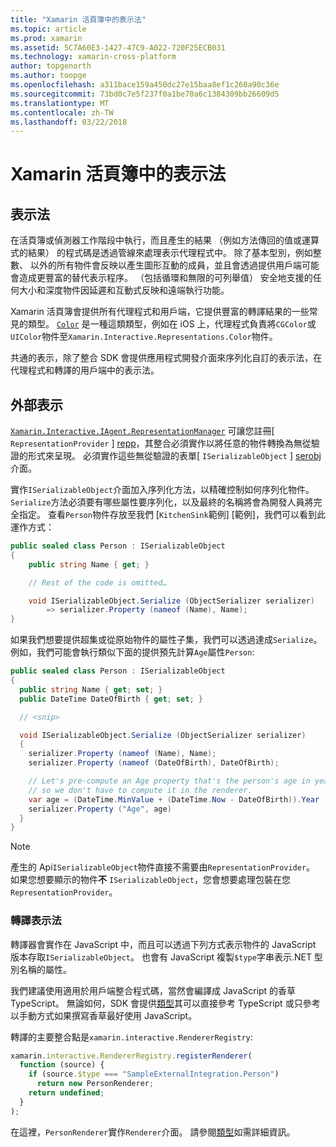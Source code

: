 ```yaml
---
title: "Xamarin 活頁簿中的表示法"
ms.topic: article
ms.prod: xamarin
ms.assetid: 5C7A60E3-1427-47C9-A022-720F25ECB031
ms.technology: xamarin-cross-platform
author: topgenorth
ms.author: toopge
ms.openlocfilehash: a311bace159a450dc27e15baa8ef1c260a90c36e
ms.sourcegitcommit: 73bd0c7e5f237f0a1be70a6c1384309bb26609d5
ms.translationtype: MT
ms.contentlocale: zh-TW
ms.lasthandoff: 03/22/2018
---
```

# <a name="representations-in-xamarin-workbooks"></a>Xamarin 活頁簿中的表示法

## <a name="representations"></a>表示法

在活頁簿或偵測器工作階段中執行，而且產生的結果 （例如方法傳回的值或運算式的結果） 的程式碼是透過管線來處理表示代理程式中。 除了基本型別，例如整數、 以外的所有物件會反映以產生圖形互動的成員，並且會透過提供用戶端可能會造成更豐富的替代表示程序。 （包括循環和無限的可列舉值） 安全地支援的任何大小和深度物件因延遲和互動式反映和遠端執行功能。

Xamarin 活頁簿會提供所有代理程式和用戶端，它提供豐富的轉譯結果的一些常見的類型。 [`Color`][xir-color] 是一種這類類型，例如在 iOS 上，代理程式負責將`CGColor`或`UIColor`物件至`Xamarin.Interactive.Representations.Color`物件。

共通的表示，除了整合 SDK 會提供應用程式開發介面來序列化自訂的表示法，在代理程式和轉譯的用戶端中的表示法。

## <a name="external-representations"></a>外部表示

[`Xamarin.Interactive.IAgent.RepresentationManager`][repman] 可讓您註冊[ `RepresentationProvider` ] [ repp]，其整合必須實作以將任意的物件轉換為無從驗證的形式來呈現。 必須實作這些無從驗證的表單[ `ISerializableObject` ] [ serobj]介面。

實作`ISerializableObject`介面加入序列化方法，以精確控制如何序列化物件。 `Serialize`方法必須要有哪些屬性要序列化，以及最終的名稱將會為開發人員將完全指定。 查看`Person`物件存放至我們 [`KitchenSink`範例] [範例]，我們可以看到此運作方式：

```csharp
public sealed class Person : ISerializableObject
{
    public string Name { get; }

    // Rest of the code is omitted…

    void ISerializableObject.Serialize (ObjectSerializer serializer)
        => serializer.Property (nameof (Name), Name);
}
```

如果我們想要提供超集或從原始物件的屬性子集，我們可以透過達成`Serialize`。 例如，我們可能會執行類似下面的提供預先計算`Age`屬性`Person`:

```csharp
public sealed class Person : ISerializableObject
{
  public string Name { get; set; }
  public DateTime DateOfBirth { get; set; }

  // <snip>

  void ISerializableObject.Serialize (ObjectSerializer serializer)
  {
    serializer.Property (nameof (Name), Name);
    serializer.Property (nameof (DateOfBirth), DateOfBirth);

    // Let's pre-compute an Age property that's the person's age in years,
    // so we don't have to compute it in the renderer.
    var age = (DateTime.MinValue + (DateTime.Now - DateOfBirth)).Year - 1;
    serializer.Property ("Age", age)
  }
}
```

> [!NOTE]
> 產生的 Api`ISerializableObject`物件直接不需要由`RepresentationProvider`。 如果您想要顯示的物件**不** `ISerializableObject`，您會想要處理包裝在您`RepresentationProvider`。

### <a name="rendering-a-representation"></a>轉譯表示法

轉譯器會實作在 JavaScript 中，而且可以透過下列方式表示物件的 JavaScript 版本存取`ISerializableObject`。 也會有 JavaScript 複製`$type`字串表示.NET 型別名稱的屬性。

我們建議使用適用於用戶端整合程式碼，當然會編譯成 JavaScript 的香草 TypeScript。 無論如何，SDK 會提供[類型][ typings]其可以直接參考 TypeScript 或只參考以手動方式如果撰寫香草最好使用 JavaScript。

轉譯的主要整合點是`xamarin.interactive.RendererRegistry`:

```js
xamarin.interactive.RendererRegistry.registerRenderer(
  function (source) {
    if (source.$type === "SampleExternalIntegration.Person")
      return new PersonRenderer;
    return undefined;
  }
);
```

在這裡，`PersonRenderer`實作`Renderer`介面。 請參閱[類型][ typings]如需詳細資訊。

[typings]: https://github.com/xamarin/Workbooks/blob/master/SDK/typings/xamarin-interactive.d.ts
[xir-color]: https://developer.xamarin.com/api/type/Xamarin.Interactive.Representations.Color/
[repman]: https://developer.xamarin.com/api/type/Xamarin.Interactive.Representations.IRepresentationManager/
[repp]: https://developer.xamarin.com/api/type/Xamarin.Interactive.Representations.RepresentationProvider/
[serobj]: https://developer.xamarin.com/api/type/Xamarin.Interactive.Serialization.ISerializableObject/
